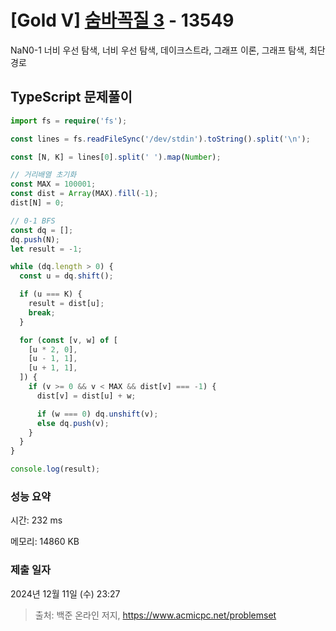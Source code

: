 # [Gold V] [숨바꼭질 3](https://www.acmicpc.net/problem/13549) - 13549 

NaN0-1 너비 우선 탐색, 너비 우선 탐색, 데이크스트라, 그래프 이론, 그래프 탐색, 최단 경로

## TypeScript 문제풀이

```TypeScript
import fs = require('fs');

const lines = fs.readFileSync('/dev/stdin').toString().split('\n');

const [N, K] = lines[0].split(' ').map(Number);

// 거리배열 초기화
const MAX = 100001;
const dist = Array(MAX).fill(-1);
dist[N] = 0;

// 0-1 BFS
const dq = [];
dq.push(N);
let result = -1;

while (dq.length > 0) {
  const u = dq.shift();

  if (u === K) {
    result = dist[u];
    break;
  }

  for (const [v, w] of [
    [u * 2, 0],
    [u - 1, 1],
    [u + 1, 1],
  ]) {
    if (v >= 0 && v < MAX && dist[v] === -1) {
      dist[v] = dist[u] + w;

      if (w === 0) dq.unshift(v);
      else dq.push(v);
    }
  }
}

console.log(result);
```

### 성능 요약

시간: 232 ms

메모리: 14860 KB

### 제출 일자

2024년 12월 11일 (수) 23:27

> 출처: 백준 온라인 저지, https://www.acmicpc.net/problemset 

